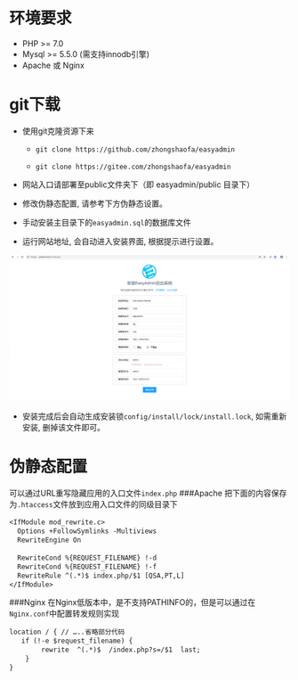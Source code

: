 # 环境要求
* PHP >= 7.0
* Mysql >= 5.5.0 (需支持innodb引擎)
* Apache 或 Nginx

# git下载
* 使用git克隆资源下来

    * `git clone https://github.com/zhongshaofa/easyadmin`

    * `git clone https://gitee.com/zhongshaofa/easyadmin`

* 网站入口请部署至public文件夹下（即 easyadmin/public 目录下）

* 修改伪静态配置, 请参考下方伪静态设置。

* 手动安装主目录下的`easyadmin.sql`的数据库文件

* 运行网站地址, 会自动进入安装界面, 根据提示进行设置。

![阿里云上传配置](../images/install.png)

* 安装完成后会自动生成安装锁`config/install/lock/install.lock`, 如需重新安装, 删掉该文件即可。

# 伪静态配置
可以通过URL重写隐藏应用的入口文件`index.php`
###Apache 
把下面的内容保存为`.htaccess`文件放到应用入口文件的同级目录下
```dotenv
<IfModule mod_rewrite.c>
  Options +FollowSymlinks -Multiviews
  RewriteEngine On

  RewriteCond %{REQUEST_FILENAME} !-d
  RewriteCond %{REQUEST_FILENAME} !-f
  RewriteRule ^(.*)$ index.php/$1 [QSA,PT,L]
</IfModule>
```
###Nginx 
在Nginx低版本中，是不支持PATHINFO的，但是可以通过在`Nginx.conf`中配置转发规则实现
```dotenv
location / { // …..省略部分代码
   if (!-e $request_filename) {
   		rewrite  ^(.*)$  /index.php?s=/$1  last;
    }
}
```